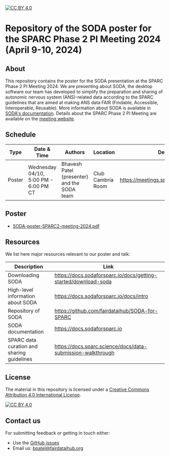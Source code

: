 [![CC BY 4.0][cc-by-shield]][cc-by]

[cc-by]: http://creativecommons.org/licenses/by/4.0/
[cc-by-shield]: https://img.shields.io/badge/License-CC%20BY%204.0-lightgrey.svg
[cc-by-image]: https://i.creativecommons.org/l/by/4.0/88x31.png

# Repository of the SODA poster for the SPARC Phase 2 PI Meeting 2024 (April 9-10, 2024)

## About

This repository contains the poster for the SODA presentation at the SPARC Phase 2 PI Meeting 2024. We are presenting about SODA, the desktop software our team has developed to simplify the preparation and sharing of autonomic nervous system (ANS)-related data according to the SPARC guidelines that are aimed at making ANS data FAIR (Findable, Accessible, Interoperable, Reusable). More information about SODA is available in [SODA's documentation](https://docs.sodaforsparc.io/docs/intro). Details about the SPARC Phase 2 PI Meeting are available on the [meeting website](https://meetings.sparc.science/). 

## Schedule

| Type            | Date & Time             | Authors                          | Location                                              | Details |
| --------------- | -----------------|--------------------------------- |------------------------------------------------------ |------------------- |
| Poster          | Wednesday 04/10, 5:00 PM - 6:00 PM CT |Bhavesh Patel (presenter) and the SODA team | Club Cambria Room |https://meetings.sparc.science/agenda


## Poster

- [SODA-poster-SPARC2-meeting-2024.pdf](SODA-poster-SPARC2-meeting-2024.pdf)

## Resources

We list here major resources relevant to our poster and talk:

| Description                                         | Link                                                              |
| --------------------------------------------------  | ----------------------------------------------------------------- |
| Downloading SODA                             | https://docs.sodaforsparc.io/docs/getting-started/download-soda |
| High-level information about SODA                             | https://docs.sodaforsparc.io/docs/intro  |
| Repository of SODA             | https://github.com/fairdataihub/SODA-for-SPARC|
| SODA documentation  | https://docs.sodaforsparc.io |
| SPARC data curation and sharing guidelines  | https://docs.sparc.science/docs/data-submission-walkthrough |

## License
The material in this repository is licensed under a
[Creative Commons Attribution 4.0 International License][cc-by].

[![CC BY 4.0][cc-by-image]][cc-by]

## Contact us
For submitting feedback or getting in touch either:
- Use the [GitHub issues](https://github.com/fairdataihub/SODA-SPARC-Phase2-PI-Meeting/issues) 
- Email us: bpatel@fairdataihub.org

